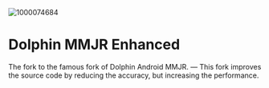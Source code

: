 ![1000074684](https://github.com/user-attachments/assets/9a98ecda-2609-42e4-be6a-4fb02b6e4b53)
# Dolphin MMJR Enhanced
The fork to the famous fork of Dolphin Android MMJR. — This fork improves the source code by reducing the accuracy, but increasing the performance.
